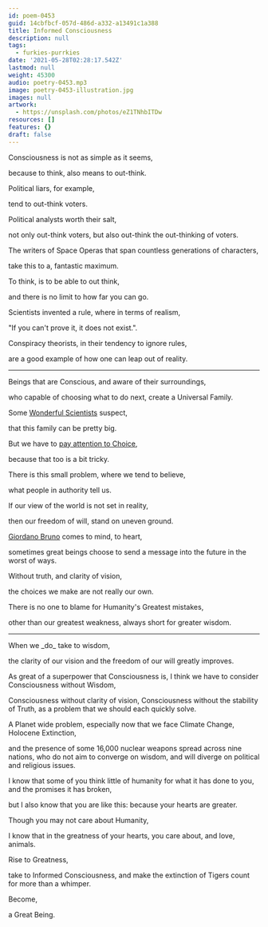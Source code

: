 ```yaml
---
id: poem-0453
guid: 14cbfbcf-057d-486d-a332-a13491c1a388
title: Informed Consciousness
description: null
tags:
  - furkies-purrkies
date: '2021-05-28T02:28:17.542Z'
lastmod: null
weight: 45300
audio: poetry-0453.mp3
image: poetry-0453-illustration.jpg
images: null
artwork:
  - https://unsplash.com/photos/eZ1TNhbITDw
resources: []
features: {}
draft: false
---
```


Consciousness is not as simple as it seems,

because to think, also means to out-think.

Political liars, for example,

tend to out-think voters.

Political analysts worth their salt,

not only out-think voters, but also out-think the out-thinking of voters.

The writers of Space Operas that span countless generations of characters,

take this to a, fantastic maximum.

To think, is to be able to out think,

and there is no limit to how far you can go.

Scientists invented a rule, where in terms of realism,

"If you can't prove it, it does not exist.".

Conspiracy theorists, in their tendency to ignore rules,

are a good example of how one can leap out of reality.

---

Beings that are Conscious, and aware of their surroundings,

who capable of choosing what to do next, create a Universal Family.

Some [Wonderful Scientists](https://www.youtube.com/watch?v=2s1qTUqOv88) suspect,

that this family can be pretty big.

But we have to [pay attention to Choice](https://www.youtube.com/watch?v=OtIyx687ytk),

because that too is a bit tricky.

There is this small problem, where we tend to believe,

what people in authority tell us.

If our view of the world is not set in reality,

then our freedom of will, stand on uneven ground.

[Giordano Bruno](https://www.youtube.com/watch?v=n6vvWgWwnls) comes to mind, to heart,

sometimes great beings choose to send a message into the future in the worst of ways.

Without truth, and clarity of vision,

the choices we make are not really our own.

There is no one to blame for Humanity's Greatest mistakes,

other than our greatest weakness, always short for greater wisdom.

---

When we \_do\_ take to wisdom,

the clarity of our vision and the freedom of our will greatly improves.

As great of a superpower that Consciousness is, I think we have to consider Consciousness without Wisdom,

Consciousness without clarity of vision, Consciousness without the stability of Truth, as a problem that we should each quickly solve.

A Planet wide problem, especially now that we face Climate Change, Holocene Extinction,

and the presence of some 16,000 nuclear weapons spread across nine nations, who do not aim to converge on wisdom, and will diverge on political and religious issues.

I know that some of you think little of humanity for what it has done to you, and the promises it has broken,

but I also know that you are like this: because your hearts are greater.

Though you may not care about Humanity,

I know that in the greatness of your hearts, you care about, and love, animals.

Rise to Greatness,

take to Informed Consciousness, and make the extinction of Tigers count for more than a whimper.

Become,

a Great Being.
